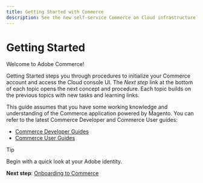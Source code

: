 ```yaml
---
title: Getting Started with Commerce
description: See the new self-service Commerce on Cloud infrastructure, and learn how to build and deploy a Commerce store in minutes.
---
```


# Getting Started

Welcome to Adobe Commerce!

Getting Started steps you through procedures to initialize your Commerce account and access the Cloud console UI. The _Next step_ link at the bottom of each topic opens the next concept and procedure. Each topic builds on the previous topics with new tasks and learning links.

This guide assumes that you have some working knowledge and understanding of the Commerce application powered by Magento. You can refer to the latest Commerce Developer and Commerce User guides:

- [Commerce Developer Guides](https://devdocs.magento.com)
- [Commerce User Guides](https://docs.magento.com/user-guide)

>[!TIP]
>
>Begin with a quick look at your Adobe identity.
>
>**Next step**: [Onboarding to Commerce](onboarding.md)
